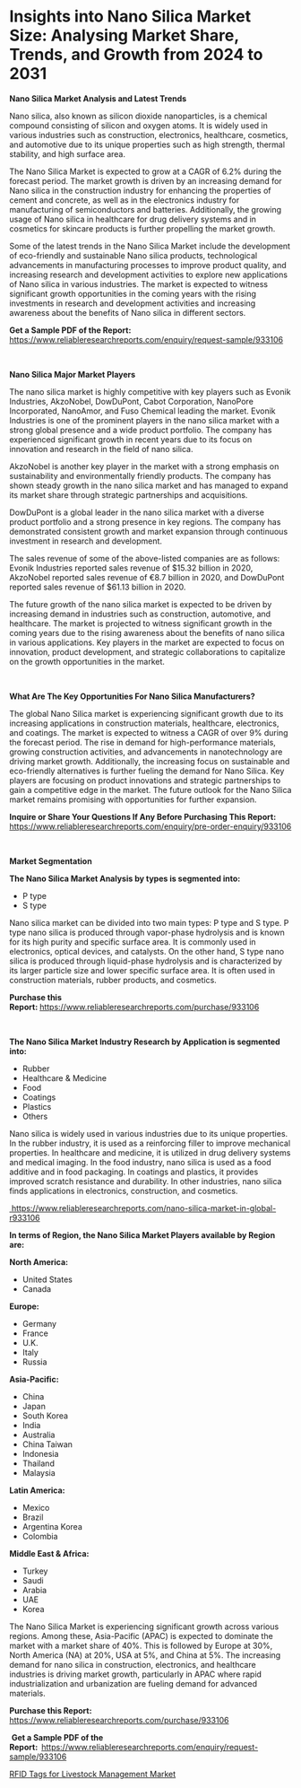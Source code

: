 <p><h1>Insights into Nano Silica Market Size: Analysing Market Share, Trends, and Growth from 2024 to 2031</h1></p><p><strong>Nano Silica Market Analysis and Latest Trends</strong></p>
<p><p>Nano silica, also known as silicon dioxide nanoparticles, is a chemical compound consisting of silicon and oxygen atoms. It is widely used in various industries such as construction, electronics, healthcare, cosmetics, and automotive due to its unique properties such as high strength, thermal stability, and high surface area.</p><p>The Nano Silica Market is expected to grow at a CAGR of 6.2% during the forecast period. The market growth is driven by an increasing demand for Nano silica in the construction industry for enhancing the properties of cement and concrete, as well as in the electronics industry for manufacturing of semiconductors and batteries. Additionally, the growing usage of Nano silica in healthcare for drug delivery systems and in cosmetics for skincare products is further propelling the market growth.</p><p>Some of the latest trends in the Nano Silica Market include the development of eco-friendly and sustainable Nano silica products, technological advancements in manufacturing processes to improve product quality, and increasing research and development activities to explore new applications of Nano silica in various industries. The market is expected to witness significant growth opportunities in the coming years with the rising investments in research and development activities and increasing awareness about the benefits of Nano silica in different sectors.</p></p>
<p><strong>Get a Sample PDF of the Report:&nbsp;</strong> <a href="https://www.reliableresearchreports.com/enquiry/request-sample/933106">https://www.reliableresearchreports.com/enquiry/request-sample/933106</a></p>
<p>&nbsp;</p>
<p><strong>Nano Silica Major Market Players</strong></p>
<p><p>The nano silica market is highly competitive with key players such as Evonik Industries, AkzoNobel, DowDuPont, Cabot Corporation, NanoPore Incorporated, NanoAmor, and Fuso Chemical leading the market. Evonik Industries is one of the prominent players in the nano silica market with a strong global presence and a wide product portfolio. The company has experienced significant growth in recent years due to its focus on innovation and research in the field of nano silica.</p><p>AkzoNobel is another key player in the market with a strong emphasis on sustainability and environmentally friendly products. The company has shown steady growth in the nano silica market and has managed to expand its market share through strategic partnerships and acquisitions.</p><p>DowDuPont is a global leader in the nano silica market with a diverse product portfolio and a strong presence in key regions. The company has demonstrated consistent growth and market expansion through continuous investment in research and development.</p><p>The sales revenue of some of the above-listed companies are as follows: Evonik Industries reported sales revenue of $15.32 billion in 2020, AkzoNobel reported sales revenue of €8.7 billion in 2020, and DowDuPont reported sales revenue of $61.13 billion in 2020.</p><p>The future growth of the nano silica market is expected to be driven by increasing demand in industries such as construction, automotive, and healthcare. The market is projected to witness significant growth in the coming years due to the rising awareness about the benefits of nano silica in various applications. Key players in the market are expected to focus on innovation, product development, and strategic collaborations to capitalize on the growth opportunities in the market.</p></p>
<p>&nbsp;</p>
<p><strong>What Are The Key Opportunities For Nano Silica Manufacturers?</strong></p>
<p><p>The global Nano Silica market is experiencing significant growth due to its increasing applications in construction materials, healthcare, electronics, and coatings. The market is expected to witness a CAGR of over 9% during the forecast period. The rise in demand for high-performance materials, growing construction activities, and advancements in nanotechnology are driving market growth. Additionally, the increasing focus on sustainable and eco-friendly alternatives is further fueling the demand for Nano Silica. Key players are focusing on product innovations and strategic partnerships to gain a competitive edge in the market. The future outlook for the Nano Silica market remains promising with opportunities for further expansion.</p></p>
<p><strong>Inquire or Share Your Questions If Any Before Purchasing This Report:</strong> <a href="https://www.reliableresearchreports.com/enquiry/pre-order-enquiry/933106">https://www.reliableresearchreports.com/enquiry/pre-order-enquiry/933106</a></p>
<p>&nbsp;</p>
<p><strong>Market Segmentation</strong></p>
<p><strong>The Nano Silica Market Analysis by types is segmented into:</strong></p>
<p><ul><li>P type</li><li>S type</li></ul></p>
<p><p>Nano silica market can be divided into two main types: P type and S type. P type nano silica is produced through vapor-phase hydrolysis and is known for its high purity and specific surface area. It is commonly used in electronics, optical devices, and catalysts. On the other hand, S type nano silica is produced through liquid-phase hydrolysis and is characterized by its larger particle size and lower specific surface area. It is often used in construction materials, rubber products, and cosmetics.</p></p>
<p><strong>Purchase this Report:&nbsp;</strong><a href="https://www.reliableresearchreports.com/purchase/933106">https://www.reliableresearchreports.com/purchase/933106</a></p>
<p>&nbsp;</p>
<p><strong>The Nano Silica Market Industry Research by Application is segmented into:</strong></p>
<p><ul><li>Rubber</li><li>Healthcare & Medicine</li><li>Food</li><li>Coatings</li><li>Plastics</li><li>Others</li></ul></p>
<p><p>Nano silica is widely used in various industries due to its unique properties. In the rubber industry, it is used as a reinforcing filler to improve mechanical properties. In healthcare and medicine, it is utilized in drug delivery systems and medical imaging. In the food industry, nano silica is used as a food additive and in food packaging. In coatings and plastics, it provides improved scratch resistance and durability. In other industries, nano silica finds applications in electronics, construction, and cosmetics.</p></p>
<p><a href="https://www.reliableresearchreports.com/nano-silica-market-in-global-r933106">&nbsp;https://www.reliableresearchreports.com/nano-silica-market-in-global-r933106</a></p>
<p><strong>In terms of Region, the Nano Silica Market Players available by Region are:</strong></p>
<p>
    <p> <strong> North America: </strong>
        <ul>
            <li>United States</li>
            <li>Canada</li>
        </ul>
        </p> 
    <p> <strong> Europe: </strong>
        <ul>
            <li>Germany</li>
            <li>France</li>
            <li>U.K.</li>
            <li>Italy</li>
            <li>Russia</li>
        </ul>
        </p> 
    <p> <strong> Asia-Pacific: </strong>
        <ul>
            <li>China</li>
            <li>Japan</li>
            <li>South Korea</li>
            <li>India</li>
            <li>Australia</li>
            <li>China Taiwan</li>
            <li>Indonesia</li>
            <li>Thailand</li>
            <li>Malaysia</li>
        </ul>
        </p> 
    <p> <strong> Latin America: </strong>
        <ul>
            <li>Mexico</li>
            <li>Brazil</li>
            <li>Argentina Korea</li>
            <li>Colombia</li>
        </ul>
        </p> 
    <p> <strong> Middle East & Africa: </strong>
        <ul>
            <li>Turkey</li>
            <li>Saudi</li>
            <li>Arabia</li>
            <li>UAE</li>
            <li>Korea</li>
        </ul>
    </p>
    </p>
<p><p>The Nano Silica Market is experiencing significant growth across various regions. Among these, Asia-Pacific (APAC) is expected to dominate the market with a market share of 40%. This is followed by Europe at 30%, North America (NA) at 20%, USA at 5%, and China at 5%. The increasing demand for nano silica in construction, electronics, and healthcare industries is driving market growth, particularly in APAC where rapid industrialization and urbanization are fueling demand for advanced materials.</p></p>
<p><strong>Purchase this Report: </strong><a href="https://www.reliableresearchreports.com/purchase/933106">https://www.reliableresearchreports.com/purchase/933106</a></p>
<p>&nbsp;<strong>Get a Sample PDF of the Report:&nbsp;&nbsp;</strong><a href="https://www.reliableresearchreports.com/enquiry/request-sample/933106">https://www.reliableresearchreports.com/enquiry/request-sample/933106</a></p>
<p><strong></strong></p>
<p><p><a href="https://github.com/lbird53714/Market-Research-Report-List-4/blob/main/rfid-tags-for-livestock-management-market.md">RFID Tags for Livestock Management Market</a></p></p>